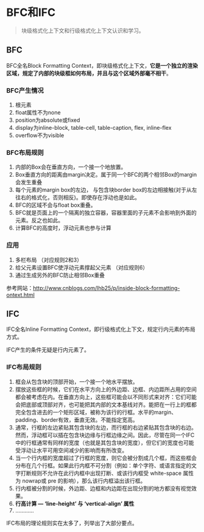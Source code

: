 # BFC和IFC
> 块级格式化上下文和行级格式化上下文认识和学习。

## BFC
BFC全名Block Formatting Context，即块级格式化上下文，**它是一个独立的渲染区域，规定了内部的块级框如何布局，并且与这个区域外部毫不相干**。

### BFC产生情况
1. 根元素
2. float属性不为none
3. position为absolute或fixed
4. display为inline-block, table-cell, table-caption, flex, inline-flex
5. overflow不为visible

### BFC布局规则

1. 内部的Box会在垂直方向，一个接一个地放置。
2. Box垂直方向的距离由margin决定。属于同一个BFC的两个相邻Box的margin会发生重叠
3. 每个元素的margin box的左边， 与包含块border box的左边相接触(对于从左往右的格式化，否则相反)。即使存在浮动也是如此。
4. BFC的区域不会与float box重叠。
5. BFC就是页面上的一个隔离的独立容器，容器里面的子元素不会影响到外面的元素。反之也如此。
6. 计算BFC的高度时，浮动元素也参与计算

### 应用
1. 多栏布局	（对应规则2和3）
2. 给父元素设置BFC使浮动元素撑起父元素	（对应规则6）
3. 通过生成另外的BFC防止相邻Box重叠

参考网站：http://www.cnblogs.com/lhb25/p/inside-block-formatting-ontext.html

## IFC
IFC全名Inline Formatting Context，即行级格式化上下文，规定行内元素的布局方式。

IFC产生的条件无疑是行内元素了。

### IFC布局规则

1. 框会从包含块的顶部开始，一个接一个地水平摆放。
2. 摆放这些框的时候，它们在水平方向上的外边距、边框、内边距所占用的空间都会被考虑在内。在垂直方向上，这些框可能会以不同形式来对齐：它们可能会把底部或顶部对齐，也可能把其内部的文本基线对齐。能把在一行上的框都完全包含进去的一个矩形区域，被称为该行的行框。水平的margin、padding、border有效，垂直无效。不能指定宽高。
3. 通常，行框的左边紧贴其包含块的左边，而行框的右边紧贴其包含块的右边。然而，浮动框可以插在包含块边缘与行框边缘之间。因此，尽管在同一个IFC中的行框通常有同样的宽度（也就是其包含块的宽度），但它们的宽度也可能受浮动让水平可用空间减少的影响而有所改变。
4. 当一个行内框的宽度超过了行框的宽度，则它会被分割成几个框，而这些框会分布在几个行框。如果此行内框不可分割（例如：单个字符、或语言指定的文字打断规则不允许在此行内框中出现打断、或该行内框受 white-space 属性为 nowrap或 pre 的影响），那么该行内框溢出该行框。
5. 行内框被分割的时候，外边距、边框和内边距在出现分割的地方都没有视觉效果。
6. **行高计算 ― ‘line-height’ 与 ‘vertical-align’ 属性**
7. …………

IFC布局的理论规则实在太多了，列举出了大部分要点。



